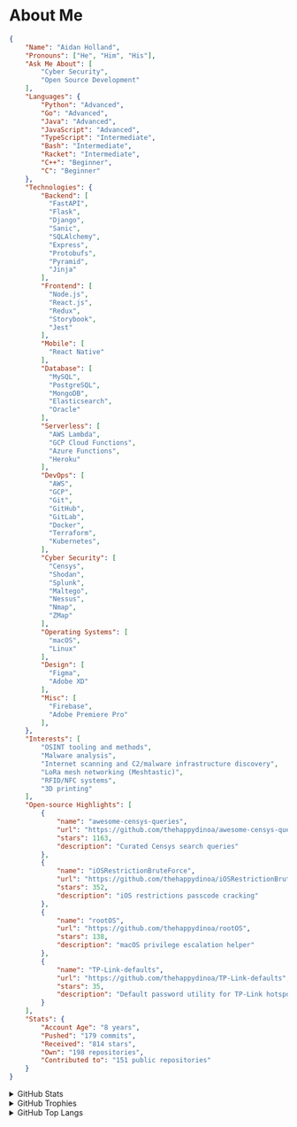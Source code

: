 # About Me

```json
{
    "Name": "Aidan Holland",
    "Pronouns": ["He", "Him", "His"],
    "Ask Me About": [
        "Cyber Security",
        "Open Source Development"
    ],
    "Languages": {
        "Python": "Advanced",
        "Go": "Advanced",
        "Java": "Advanced",
        "JavaScript": "Advanced",
        "TypeScript": "Intermediate",
        "Bash": "Intermediate",
        "Racket": "Intermediate",
        "C++": "Beginner",
        "C": "Beginner"
    },
    "Technologies": {
        "Backend": [
          "FastAPI",
          "Flask", 
          "Django",
          "Sanic",
          "SQLAlchemy",
          "Express",
          "Protobufs",
          "Pyramid",
          "Jinja"
        ],
        "Frontend": [
          "Node.js",
          "React.js",
          "Redux",
          "Storybook",
          "Jest"
        ],
        "Mobile": [
          "React Native"
        ],
        "Database": [
          "MySQL",
          "PostgreSQL",
          "MongoDB",
          "Elasticsearch",
          "Oracle"
        ],
        "Serverless": [
          "AWS Lambda",
          "GCP Cloud Functions",
          "Azure Functions",
          "Heroku"
        ],
        "DevOps": [
          "AWS",
          "GCP",
          "Git",
          "GitHub",
          "GitLab",
          "Docker",
          "Terraform",
          "Kubernetes",
        ],
        "Cyber Security": [
          "Censys",
          "Shodan",
          "Splunk",
          "Maltego",
          "Nessus",
          "Nmap",
          "ZMap"
        ],
        "Operating Systems": [
          "macOS",
          "Linux"
        ],
        "Design": [
          "Figma",
          "Adobe XD"
        ],
        "Misc": [
          "Firebase",
          "Adobe Premiere Pro"
        ],
    },
    "Interests": [
        "OSINT tooling and methods",
        "Malware analysis",
        "Internet scanning and C2/malware infrastructure discovery",
        "LoRa mesh networking (Meshtastic)",
        "RFID/NFC systems",
        "3D printing"
    ],
    "Open-source Highlights": [
        {
            "name": "awesome-censys-queries",
            "url": "https://github.com/thehappydinoa/awesome-censys-queries",
            "stars": 1163,
            "description": "Curated Censys search queries"
        },
        {
            "name": "iOSRestrictionBruteForce",
            "url": "https://github.com/thehappydinoa/iOSRestrictionBruteForce",
            "stars": 352,
            "description": "iOS restrictions passcode cracking"
        },
        {
            "name": "rootOS",
            "url": "https://github.com/thehappydinoa/rootOS",
            "stars": 138,
            "description": "macOS privilege escalation helper"
        },
        {
            "name": "TP-Link-defaults",
            "url": "https://github.com/thehappydinoa/TP-Link-defaults",
            "stars": 35,
            "description": "Default password utility for TP-Link hotspots"
        }
    ],
    "Stats": {
        "Account Age": "8 years",
        "Pushed": "179 commits",
        "Received": "814 stars",
        "Own": "198 repositories",
        "Contributed to": "151 public repositories"
    }
}

```

<details>
  <summary>GitHub Stats</summary>

[![GitHub stats card]](https://github.com/anuraghazra/github-readme-stats)

</details>

<details>
  <summary>GitHub Trophies</summary>

[![GitHub Trophies]](https://github.com/ryo-ma/github-profile-trophy)

</details>

<details>
  <summary>GitHub Top Langs</summary>

[![GitHub Top Langs]](https://github.com/anuraghazra/github-readme-stats)

</details>

<!-- Links -->

[github stats card]: https://github-readme-stats.vercel.app/api?username=thehappydinoa
[github trophies]: https://github-profile-trophy.vercel.app/?username=thehappydinoa&column=4&margin-w=18&margin-h=15
[github top langs]: https://github-readme-stats.vercel.app/api/top-langs/?username=thehappydinoa&layout=compact
